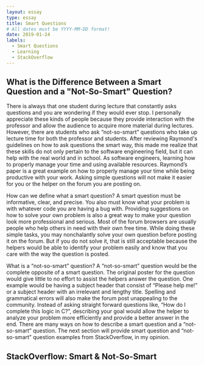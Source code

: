 ```yaml
---
layout: essay
type: essay
title: Smart Questions
# All dates must be YYYY-MM-DD format!
date: 2019-01-24
labels:
  - Smart Questions
  - Learning
  - StackOverflow
---
```


## What is the Difference Between a Smart Question and a "Not-So-Smart" Question?

There is always that one student during lecture that constantly asks questions and you are wondering if they would ever stop. I personally appreciate these kinds of people because they provide interaction with the professor and allow the audience to acquire more material during lectures. However, there are students who ask “not-so-smart” questions who take up lecture time for both the professor and students. After reviewing Raymond's guidelines on how to ask questions the smart way, this made me realize that these skills do not only pertain to the software engineering field, but it can help with the real world and in school. As software engineers, learning how to properly manage your time and using available resources. Raymond’s paper is a great example on how to properly manage your time while being productive with your work. Asking simple questions will not make it easier for you or the helper on the forum you are posting on. 

How can we define what a smart question? A smart question must be informative, clear, and precise. You also must know what your problem is with whatever code you are having a bug with. Providing suggestions on how to solve your own problem is also a great way to make your question look more professional and serious. Most of the forum browsers are usually people who help others in need with their own free time. While doing these simple tasks, you may nonchalantly solve your own question before posting it on the forum. But if you do not solve it, that is still acceptable because the helpers would be able to identify your problem easily and know that you care with the way the question is posted.

What is a “not-so-smart” question? A “not-so-smart” question would be the complete opposite of a smart question. The original poster for the question would give little to no effort to assist the helpers answer the question. One example would be having a subject header that consist of “Please help me!” or a subject header with an irrelevant and lengthy title. Spelling and grammatical errors will also make the forum post unappealing to the community. Instead of asking straight forward questions like, “How do I complete this logic in C?”, describing your goal would allow the helper to analyze your problem more efficiently and provide a better answer in the end. There are many ways on how to describe a smart question and a “not-so-smart” question. The next section will provide smart question and “not-so-smart” question examples from StackOverflow, in my opinion.

## StackOverflow: Smart & Not-So-Smart

